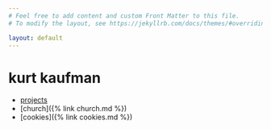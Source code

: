 ```yaml
---
# Feel free to add content and custom Front Matter to this file.
# To modify the layout, see https://jekyllrb.com/docs/themes/#overriding-theme-defaults

layout: default
---
```


# kurt kaufman
- [projects](http://github.com/pretzilz)
- [church]({% link church.md %})
- [cookies]({% link cookies.md %})